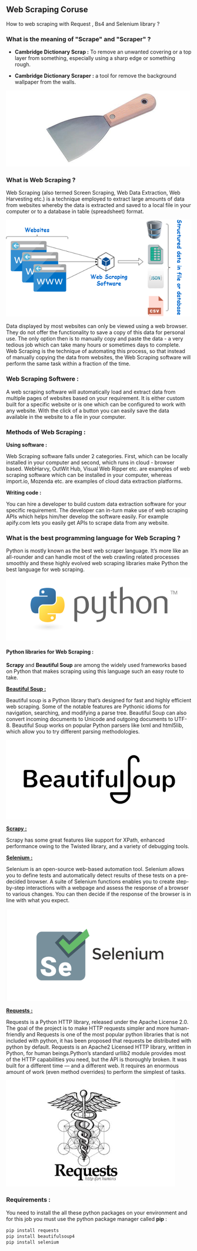 ## Web Scraping Coruse

How to web scraping with Request , Bs4 and Selenium library ?

### What is the meaning of "Scrape" and "Scraper" ?

* **Cambridge Dictionary Scrap :** To remove an unwanted covering or a top layer from something, especially using a sharp edge or something rough.

* **Cambridge Dictionary Scraper :** a tool for remove the background wallpaper from the walls.

![](https://github.com/BahramJannesar/WebScrapingCoruse/blob/master/image/scrapper-blades-500x500.png)

### What is Web Scraping ?

Web Scraping (also termed Screen Scraping, Web Data Extraction, Web Harvesting etc.) is a technique employed to extract large amounts of data from websites whereby the data is extracted and saved to a local file in your computer or to a database in table (spreadsheet) format.

![](https://github.com/BahramJannesar/WebScrapingCoruse/blob/master/image/web%20scraping.png)

Data displayed by most websites can only be viewed using a web browser. They do not offer the functionality to save a copy of this data for personal use. The only option then is to manually copy and paste the data - a very tedious job which can take many hours or sometimes days to complete. Web Scraping is the technique of automating this process, so that instead of manually copying the data from websites, the Web Scraping software will perform the same task within a fraction of the time.

### Web Scraping Softwere :

A web scraping software will automatically load and extract data from multiple pages of websites based on your requirement. It is either custom built for a specific website or is one which can be configured to work with any website. With the click of a button you can easily save the data available in the website to a file in your computer.

### Methods of Web Scraping :

**Using software :** 

Web Scraping software falls under 2 categories. First, which can be locally installed in your computer and second, which runs in cloud - browser based. WebHarvy, OutWit Hub, Visual Web Ripper etc. are examples of web scraping software which can be installed in your computer, whereas import.io, Mozenda etc. are examples of cloud data extraction platforms.

**Writing code :**

You can hire a developer to build custom data extraction software for your specific requirement. The developer can in-turn make use of web scraping APIs which helps him/her develop the software easily. For example apify.com lets you easily get APIs to scrape data from any website.

### What is the best programming language for Web Scraping ?

Python is mostly known as the best web scraper language. It’s more like an all-rounder and can handle most of the web crawling related processes smoothly and 
these highly evolved web scraping libraries make Python the best language for web scraping.

![](https://github.com/BahramJannesar/WebScrapingCoruse/blob/master/image/python-logo-master-v3-TM-flattened.png)

#### Python libraries for Web Scraping :

**Scrapy** and **Beautiful Soup** are among the widely used frameworks based on Python that makes scraping using this language such an easy route to take.

**[Beautiful Soup :](https://www.crummy.com/software/BeautifulSoup/bs4/doc/)** 

Beautiful soup is a Python library that’s designed for fast and highly efficient web scraping. Some of the notable features are Pythonic idioms for navigation, searching, and modifying a parse tree. Beautiful Soup can also convert incoming documents to Unicode and outgoing documents to UTF-8. Beautiful Soup works on popular Python parsers like lxml and html5lib, which allow you to try different parsing methodologies.

![](https://github.com/BahramJannesar/WebScrapingCoruse/blob/master/image/bs4_1.png)

**[Scrapy :](https://scrapy.org/)**

Scrapy has some great features like support for XPath, enhanced performance owing to the Twisted library, and a variety of debugging tools.

**[Selenium :](https://www.selenium.dev/)**

Selenium is an open-source web-based automation tool. Selenium allows you to define tests and automatically detect results of these tests on a pre-decided browser. A suite of Selenium functions enables you to create step-by-step interactions with a webpage and assess the response of a browser to various changes. You can then decide if the response of the browser is in line with what you expect.

![](https://github.com/BahramJannesar/WebScrapingCoruse/blob/master/image/selenium_1.png)

**[Requests :](https://requests.readthedocs.io/en/master/)**

Requests is a Python HTTP library, released under the Apache License 2.0. The goal of the project is to make HTTP requests simpler and more human-friendly and 
Requests is one of the most popular python libraries that is not included with python, it has been proposed that requests be distributed with python by default.
Requests is an Apache2 Licensed HTTP library, written in Python, for human beings.Python’s standard urllib2 module provides most of the HTTP capabilities you need, but the API is thoroughly broken. It was built for a different time — and a different web. It requires an enormous amount of work (even method overrides) to perform the simplest of tasks.

![](https://github.com/BahramJannesar/WebScrapingCoruse/blob/master/image/requests.jpg)


### Requirements :

You need to install the all these python packages on your environment and for this job you must use the python package manager called **pip** :
    
    pip install requests
    pip install beautifulsoup4
    pip install selenium
    

